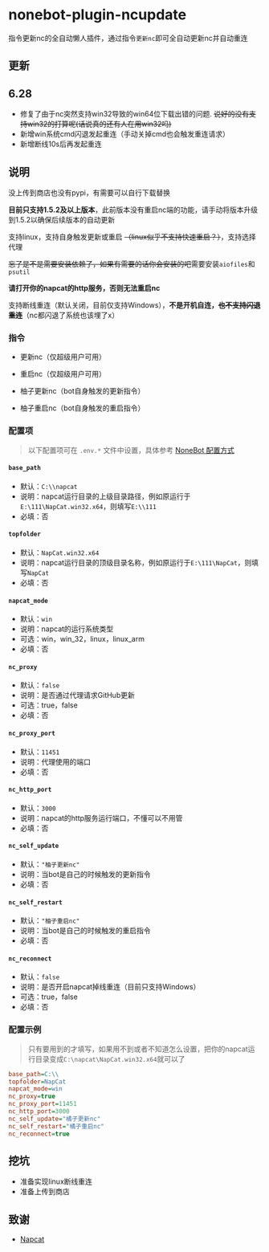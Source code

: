 # nonebot-plugin-ncupdate
指令更新nc的全自动懒人插件，通过指令`更新nc`即可全自动更新nc并自动重连

## 更新
## 6.28
- 修复了由于nc突然支持win32导致的win64位下载出错的问题. ~~说好的没有支持win32的打算呢(话说真的还有人在用win32吗)~~
- 新增win系统cmd闪退发起重连（手动关掉cmd也会触发重连请求）
- 新增断线10s后再发起重连
## 说明
没上传到商店也没有pypi，有需要可以自行下载替换

**目前只支持1.5.2及以上版本**，此前版本没有重启nc端的功能，请手动将版本升级到1.5.2以确保后续版本的自动更新

支持linux，支持自身触发更新或重启 ~~（linux似乎不支持快速重启？）~~，支持选择代理

~~忘了是不是需要安装依赖了，如果有需要的话你会安装的吧~~需要安装`aiofiles`和`psutil`

**请打开你的napcat的http服务，否则无法重启nc**

支持断线重连（默认关闭，目前仅支持Windows），**不是开机自连，~~也不支持闪退重连~~**（nc都闪退了系统也该埋了x）

### 指令


- 更新nc（仅超级用户可用）

- 重启nc（仅超级用户可用）

- 柚子更新nc（bot自身触发的更新指令）

- 柚子重启nc（bot自身触发的重启指令）


### 配置项

> 以下配置项可在 `.env.*` 文件中设置，具体参考 [NoneBot 配置方式](https://nonebot.dev/docs/appendices/config)

#### `base_path`

- 默认：`C:\\napcat`
- 说明：napcat运行目录的上级目录路径，例如原运行于`E:\111\NapCat.win32.x64`，则填写`E:\\111`
- 必填：否

#### `topfolder`

- 默认：`NapCat.win32.x64`
- 说明：napcat运行目录的顶级目录名称，例如原运行于`E:\111\NapCat`，则填写`NapCat`
- 必填：否

#### `napcat_mode`

- 默认：`win`
- 说明：napcat的运行系统类型
- 可选：win，win_32，linux，linux_arm
- 必填：否

#### `nc_proxy`

- 默认：`false`
- 说明：是否通过代理请求GitHub更新
- 可选：true，false
- 必填：否

#### `nc_proxy_port`

- 默认：`11451`
- 说明：代理使用的端口
- 必填：否

#### `nc_http_port`

- 默认：`3000`
- 说明：napcat的http服务运行端口，不懂可以不用管
- 必填：否

#### `nc_self_update`

- 默认：`"柚子更新nc"`
- 说明：当bot是自己的时候触发的更新指令
- 必填：否

#### `nc_self_restart`

- 默认：`"柚子重启nc"`
- 说明：当bot是自己的时候触发的重启指令
- 必填：否

#### `nc_reconnect`

- 默认：`false`
- 说明：是否开启napcat掉线重连（目前只支持Windows）
- 可选：true，false
- 必填：否

### 配置示例

> 只有要用到的才填写，如果用不到或者不知道怎么设置，把你的napcat运行目录变成`C:\napcat\NapCat.win32.x64`就可以了

```ini
base_path=C:\\
topfolder=NapCat
napcat_mode=win
nc_proxy=true
nc_proxy_port=11451
nc_http_port=3000
nc_self_update="橘子更新nc"
nc_self_restart="橘子重启nc"
nc_reconnect=true
```

## 挖坑
- 准备实现linux断线重连
- 准备上传到商店

## 致谢


- [Napcat](https://github.com/NapNeko/NapCatQQ)
